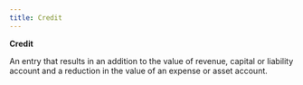 ```yaml
---
title: Credit
---
```



**Credit**


An entry that results in an addition to the value of revenue, capital  or liability account and a reduction in the value of an expense or asset  account.
